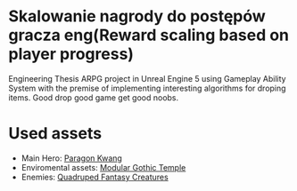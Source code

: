 # Skalowanie nagrody do postępów gracza eng(Reward scaling based on player progress)

Engineering Thesis ARPG project in Unreal Engine 5 using Gameplay Ability System with the premise of implementing interesting algorithms for droping items. Good drop good game get good noobs. 


# Used assets
- Main Hero: [Paragon Kwang](https://www.unrealengine.com/marketplace/en-US/product/paragon-kwang)
- Enviromental assets: [Modular Gothic Temple](https://www.unrealengine.com/marketplace/en-US/product/modular-gothic-temple-medieval-winter-snow)
- Enemies: [Quadruped Fantasy Creatures](https://www.unrealengine.com/marketplace/en-US/product/7f7775996f7442b187f6fa510ec9d289)
 
